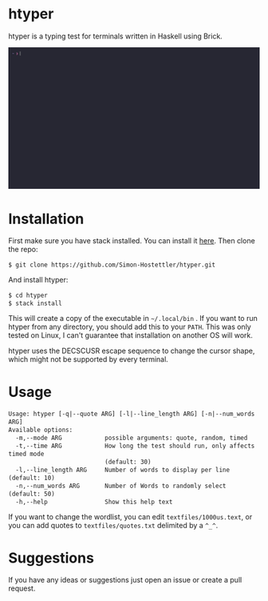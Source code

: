 # htyper

htyper is a typing test for terminals written in Haskell using Brick.

![recording](resources/htyper.gif)

# Installation

First make sure you have stack installed. You can install it [here](https://www.haskell.org/ghcup/).
Then clone the repo:

```
$ git clone https://github.com/Simon-Hostettler/htyper.git
```

And install htyper:

```
$ cd htyper
$ stack install
```

This will create a copy of the executable in `~/.local/bin` . If you want to run htyper from any directory, you should add this to your `PATH`.
This was only tested on Linux, I can't guarantee that installation on another OS will work.

htyper uses the DECSCUSR escape sequence to change the cursor shape, which might not be supported by every terminal. 

# Usage

```
Usage: htyper [-q|--quote ARG] [-l|--line_length ARG] [-n|--num_words ARG]
Available options:
  -m,--mode ARG            possible arguments: quote, random, timed
  -t,--time ARG            How long the test should run, only affects timed mode
                           (default: 30)
  -l,--line_length ARG     Number of words to display per line (default: 10)
  -n,--num_words ARG       Number of Words to randomly select (default: 50)
  -h,--help                Show this help text
```

If you want to change the wordlist, you can edit `textfiles/1000us.text`, or you can add quotes to `textfiles/quotes.txt` delimited by a `^_^`.

# Suggestions

If you have any ideas or suggestions just open an issue or create a pull request.
